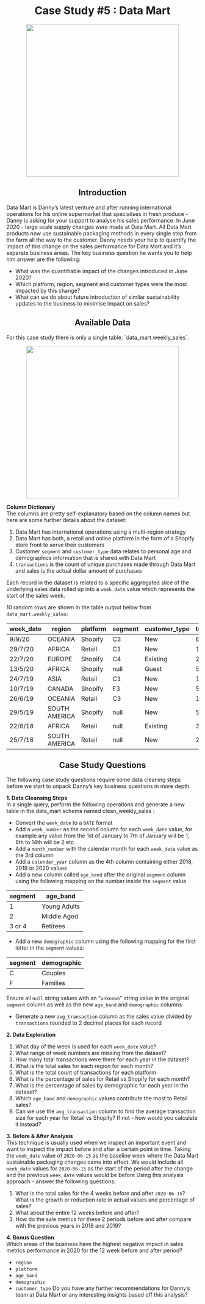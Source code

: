 <div align="center">
 <h1>Case Study #5 : Data Mart</h1>
</div>

<p align='center'>
   <img src='https://8weeksqlchallenge.com/images/case-study-designs/5.png', height='400'>
</p>
  
<div align="center">
 <h2>Introduction</h2>
</div>

Data Mart is Danny’s latest venture and after running international operations for his online supermarket that specialises in fresh produce - Danny is asking for your support to analyse his sales performance.
In June 2020 - large scale supply changes were made at Data Mart. All Data Mart products now use sustainable packaging methods in every single step from the farm all the way to the customer.
Danny needs your help to quantify the impact of this change on the sales performance for Data Mart and it’s separate business areas.
The key business question he wants you to help him answer are the following:
- What was the quantifiable impact of the changes introduced in June 2020?
- Which platform, region, segment and customer types were the most impacted by this change?
- What can we do about future introduction of similar sustainability updates to the business to minimise impact on sales?

<div align="center">
 <h2>Available Data</h2>
</div>
For this case study there is only a single table: `data_mart.weekly_sales`.

<p align='center'>
   <img src='https://8weeksqlchallenge.com/images/case-study-5-erd.png', height='400'>
</p>

**Column Dictionary**  
The columns are pretty self-explanatory based on the column names but here are some further details about the dataset:
1. Data Mart has international operations using a multi-region strategy
2. Data Mart has both, a retail and online platform in the form of a Shopify store front to serve their customers
3. Customer `segment` and `customer_type` data relates to personal age and demographics information that is shared with Data Mart
4. `transactions` is the count of unique purchases made through Data Mart and sales is the actual dollar amount of purchases

Each record in the dataset is related to a specific aggregated slice of the underlying sales data rolled up into a `week_date` value which represents the start of the sales week.

10 random rows are shown in the table output below from `data_mart.weekly_sales`:

| week_date | region        | platform | segment | customer_type | transactions | sales      |
|-----------|---------------|----------|---------|---------------|--------------|------------|
| 9/9/20    | OCEANIA       | Shopify  | C3      | New           | 610          | 110033.89  |
| 29/7/20   | AFRICA        | Retail   | C1      | New           | 110692       | 3053771.19 |
| 22/7/20   | EUROPE        | Shopify  | C4      | Existing      | 24           | 8101.54    |
| 13/5/20   | AFRICA        | Shopify  | null    | Guest         | 5287         | 1003301.37 |
| 24/7/19   | ASIA          | Retail   | C1      | New           | 127342       | 3151780.41 |
| 10/7/19   | CANADA        | Shopify  | F3      | New           | 51           | 8844.93    |
| 26/6/19   | OCEANIA       | Retail   | C3      | New           | 152921       | 5551385.36 |
| 29/5/19   | SOUTH AMERICA | Shopify  | null    | New           | 53           | 10056.2    |
| 22/8/18   | AFRICA        | Retail   | null    | Existing      | 31721        | 1718863.58 |
| 25/7/18   | SOUTH AMERICA | Retail   | null    | New           | 2136         | 81757.91   |


<div align="center">
 <h2>Case Study Questions</h2>
</div>
The following case study questions require some data cleaning steps before we start to unpack Danny’s key business questions in more depth.

**1. Data Cleansing Steps**  
In a single query, perform the following operations and generate a new table in the data_mart schema named clean_weekly_sales :
- Convert the `week_date` to a `DATE` format
- Add a `week_number` as the second column for each `week_date` value, for example any value from the 1st of January to 7th of January will be 1, 8th to 14th will be 2 etc
- Add a `month_number` with the calendar month for each `week_date` value as the 3rd column
- Add a `calendar_year` column as the 4th column containing either 2018, 2019 or 2020 values
- Add a new column called `age_band` after the original `segment` column using the following mapping on the number inside the `segment` value

|segment |  age_band  |
|--------|------------|
|1       |Young Adults|
|2       | Middle Aged|
|3 or 4  |Retirees    |

- Add a new `demographic` column using the following mapping for the first letter in the `segment` values:

|segment | demographic |
|--------|-------------|
|   C    |Couples      |
|   F    | Families    |

Ensure all `null` string values with an "`unknown`" string value in the original `segment` column as well as the new `age_band` and `demographic` columns
- Generate a new `avg_transaction` column as the sales value divided by `transactions` rounded to 2 decimal places for each record

**2. Data Exploration**  
1. What day of the week is used for each `week_date` value?
2. What range of week numbers are missing from the dataset?
3. How many total transactions were there for each year in the dataset?
4. What is the total sales for each region for each month?
5. What is the total count of transactions for each platform
6. What is the percentage of sales for Retail vs Shopify for each month?
7. What is the percentage of sales by demographic for each year in the dataset?
8. Which `age_band` and `demographic` values contribute the most to Retail sales?
9. Can we use the `avg_transaction` column to find the average transaction size for each year for Retail vs Shopify? If not - how would you calculate it instead?

**3. Before & After Analysis**  
This technique is usually used when we inspect an important event and want to inspect the impact before and after a certain point in time.
Taking the `week_date` value of `2020-06-15` as the baseline week where the Data Mart sustainable packaging changes came into effect.
We would include all `week_date` values for `2020-06-15` as the start of the period after the change and the previous `week_date` values would be before
Using this analysis approach - answer the following questions:
1. What is the total sales for the 4 weeks before and after `2020-06-15`? What is the growth or reduction rate in actual values and percentage of sales?
2. What about the entire 12 weeks before and after?
3. How do the sale metrics for these 2 periods before and after compare with the previous years in 2018 and 2019?

**4. Bonus Question**  
Which areas of the business have the highest negative impact in sales metrics performance in 2020 for the 12 week before and after period?
- `region`
- `platform`
- `age_band`
- `demographic`
- `customer_type`
Do you have any further recommendations for Danny’s team at Data Mart or any interesting insights based off this analysis?

